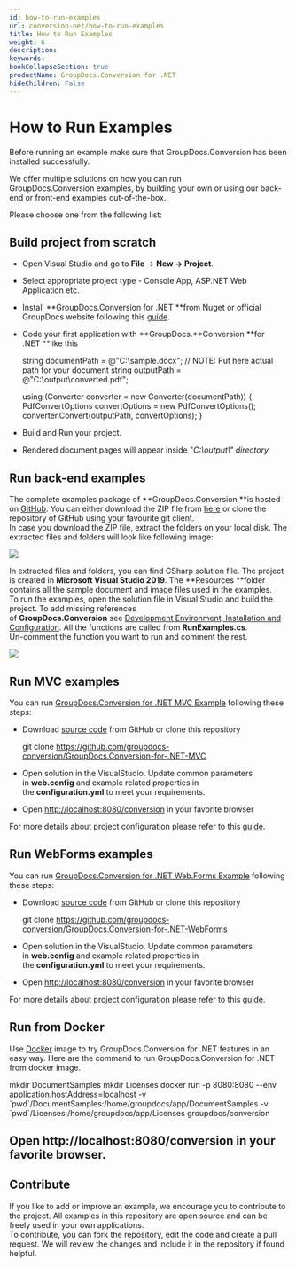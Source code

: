 ```yaml
---
id: how-to-run-examples
url: conversion-net/how-to-run-examples
title: How to Run Examples
weight: 6
description: 
keywords: 
bookCollapseSection: true
productName: GroupDocs.Conversion for .NET
hideChildren: False
---
```


# How to Run Examples


Before running an example make sure that GroupDocs.Conversion has been installed successfully.

We offer multiple solutions on how you can run GroupDocs.Conversion examples, by building your own or using our back-end or front-end examples out-of-the-box.

Please choose one from the following list:


## Build project from scratch

*   Open Visual Studio and go to **File** -> **New **\->** Project**.
*   Select appropriate project type - Console App, ASP.NET Web Application etc.
*   Install **GroupDocs.Conversion for .NET **from Nuget or official GroupDocs website following this [guide](How%2Bto%2BRun%2BExamples.html).
*   Code your first application with **GroupDocs.**Conversion **for .NET **like this
    
    string documentPath = @"C:\\sample.docx"; // NOTE: Put here actual path for your document
    string outputPath = @"C:\\output\\converted.pdf";
    
    using (Converter converter = new Converter(documentPath))
    {
    	PdfConvertOptions convertOptions = new PdfConvertOptions();
        converter.Convert(outputPath, convertOptions);
    }
    
*   Build and Run your project. 
*   Rendered document pages will appear inside "*C:\\output\\" *directory*.*

## Run back-end examples

The complete examples package of **GroupDocs.Conversion **is hosted on [GitHub](https://github.com/groupdocs-conversion/GroupDocs.Conversion-for-.NET). You can either download the ZIP file from [here](https://github.com/groupdocs-conversion/GroupDocs.Conversion-for-.NET/archive/master.zip) or clone the repository of GitHub using your favourite git client.  
In case you download the ZIP file, extract the folders on your local disk. The extracted files and folders will look like following image:

![](/conversion-net/getting-started/how-to-run-examples/85426235.png)

In extracted files and folders, you can find CSharp solution file. The project is created in **Microsoft Visual Studio 2019**. The **Resources **folder contains all the sample document and image files used in the examples.  
To run the examples, open the solution file in Visual Studio and build the project. To add missing references of **GroupDocs.Conversion** see [Development Environment, Installation and Configuration](https://docs.groupdocs.com/display/conversionnet/Development+Environment%2C+Installation+and+Configuration). All the functions are called from **RunExamples.cs**.   
Un-comment the function you want to run and comment the rest.

![](/conversion-net/getting-started/how-to-run-examples/85426234.png)

## Run MVC examples

You can run [GroupDocs.Conversion for .NET MVC Example](https://github.com/groupdocs-conversion/GroupDocs.Conversion-for-.NET-MVC) following these steps:

*   Download [source code](https://github.com/groupdocs-conversion/GroupDocs.Conversion-for-.NET-MVC/archive/master.zip) from GitHub or clone this repository
    
    git clone https://github.com/groupdocs-conversion/GroupDocs.Conversion-for-.NET-MVC
    
*   Open solution in the VisualStudio. Update common parameters in **web.config** and example related properties in the **configuration.yml** to meet your requirements.
*   Open [http://localhost:8080/conversion](http://localhost:8080/conversion) in your favorite browser

For more details about project configuration please refer to this [guide](https://github.com/groupdocs-conversion/GroupDocs.Conversion-for-.NET-MVC#configuration).

## Run WebForms examples

You can run [GroupDocs.Conversion for .NET Web.Forms Example](https://github.com/groupdocs-conversion/GroupDocs.Conversion-for-.NET-WebForms) following these steps:

*   Download [source code](https://github.com/groupdocs-conversion/GroupDocs.Conversion-for-.NET-WebForms/archive/master.zip) from GitHub or clone this repository
    
    git clone https://github.com/groupdocs-conversion/GroupDocs.Conversion-for-.NET-WebForms
    
*   Open solution in the VisualStudio. Update common parameters in **web.config** and example related properties in the **configuration.yml** to meet your requirements.
*   Open [http://localhost:8080/conversion](http://localhost:8080/conversion) in your favorite browser

For more details about project configuration please refer to this [guide](https://github.com/groupdocs-conversion/GroupDocs.Conversion-for-.NET-WebForms#configuration).

## Run from Docker

Use [Docker](https://www.docker.com/) image to try GroupDocs.Conversion for .NET features in an easy way. Here are the command to run GroupDocs.Conversion for .NET from docker image.

mkdir DocumentSamples
mkdir Licenses
docker run -p 8080:8080 --env application.hostAddress=localhost -v \`pwd\`/DocumentSamples:/home/groupdocs/app/DocumentSamples -v \`pwd\`/Licenses:/home/groupdocs/app/Licenses groupdocs/conversion
## Open http://localhost:8080/conversion in your favorite browser.

## Contribute

If you like to add or improve an example, we encourage you to contribute to the project. All examples in this repository are open source and can be freely used in your own applications.  
To contribute, you can fork the repository, edit the code and create a pull request. We will review the changes and include it in the repository if found helpful.


